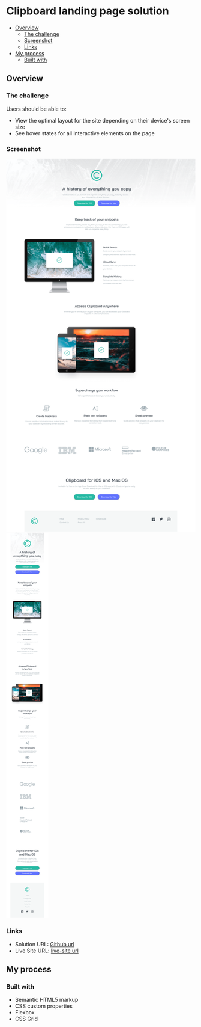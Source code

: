 # Clipboard landing page solution

- [Overview](#overview)
  - [The challenge](#the-challenge)
  - [Screenshot](#screenshot)
  - [Links](#links)
- [My process](#my-process)
  - [Built with](#built-with)


## Overview

### The challenge

Users should be able to:

- View the optimal layout for the site depending on their device's screen size
- See hover states for all interactive elements on the page

### Screenshot

![](./images/screenshot%20clipboard%20pc.png)
![](./images/clipboard-mobile%20screenshot.png)


### Links

- Solution URL: [Github url](https://github.com/Anomandar/Clipboard-landing-page)
- Live Site URL: [live-site url](https://anomandar.github.io/Clipboard-landing-page/)

## My process

### Built with

- Semantic HTML5 markup
- CSS custom properties
- Flexbox
- CSS Grid

